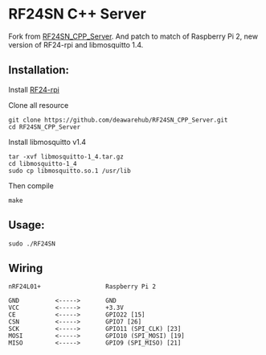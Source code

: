 RF24SN C++ Server
=================

Fork from [RF24SN_CPP_Server](https://github.com/VaclavSynacek/RF24SN_CPP_Server).
And patch to match of Raspberry Pi 2, new version of RF24-rpi and libmosquitto 1.4.

## Installation:

Install [RF24-rpi](https://github.com/deawarehub/RF24-rpi)

Clone all resource

```Shell
git clone https://github.com/deawarehub/RF24SN_CPP_Server.git
cd RF24SN_CPP_Server
```

Install libmosquitto v1.4
```Shell
tar -xvf libmosquitto-1_4.tar.gz
cd libmosquitto-1_4
sudo cp libmosquitto.so.1 /usr/lib
```

Then compile
```Shell
make
```

## Usage:
```Shell
sudo ./RF24SN
```




## Wiring

```Shell
nRF24L01+                  Raspberry Pi 2

GND          <----->       GND
VCC          <----->       +3.3V
CE           <----->       GPIO22 [15]
CSN          <----->       GPIO7 [26]
SCK          <----->       GPIO11 (SPI_CLK) [23]
MOSI         <----->       GPIO10 (SPI_MOSI) [19]
MISO         <----->       GPIO9 (SPI_MISO) [21]
```